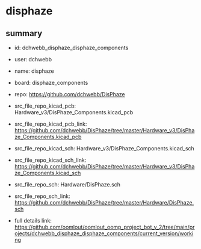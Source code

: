# disphaze
 
## summary 
* id: dchwebb_disphaze_disphaze_components
* user: dchwebb
* name: disphaze
* board: disphaze_components
* repo: https://github.com/dchwebb/DisPhaze
* src_file_repo_kicad_pcb: Hardware_v3/DisPhaze_Components.kicad_pcb
* src_file_repo_kicad_pcb_link: https://github.com/dchwebb/DisPhaze/tree/master/Hardware_v3/DisPhaze_Components.kicad_pcb
* src_file_repo_kicad_sch: Hardware_v3/DisPhaze_Components.kicad_sch
* src_file_repo_kicad_sch_link: https://github.com/dchwebb/DisPhaze/tree/master/Hardware_v3/DisPhaze_Components.kicad_sch

* src_file_repo_sch: Hardware/DisPhaze.sch
* src_file_repo_sch_link: https://github.com/dchwebb/DisPhaze/tree/master/Hardware/DisPhaze.sch
* full details link: https://github.com/oomlout/oomlout_oomp_project_bot_v_2/tree/main/projects/dchwebb_disphaze_disphaze_components/current_version/working  






